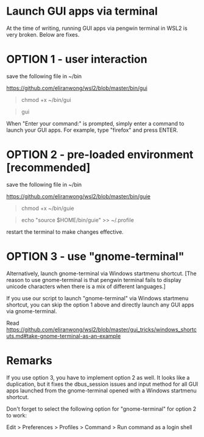 # Launch GUI apps via terminal

At the time of writing, running GUI apps via pengwin terminal in WSL2 is very broken.  Below are fixes.

# OPTION 1 - user interaction

save the following file in ~/bin

https://github.com/eliranwong/wsl2/blob/master/bin/gui

> chmod +x ~/bin/gui

> gui

When "Enter your command:" is prompted, simply enter a command to launch your GUI apps.  For example, type "firefox" and press ENTER.

# OPTION 2 - pre-loaded environment [recommended]

save the following file in ~/bin

https://github.com/eliranwong/wsl2/blob/master/bin/guie

> chmod +x ~/bin/guie

> echo "source $HOME/bin/guie" >> ~/.profile

restart the terminal to make changes effective.

# OPTION 3 - use "gnome-terminal"

Alternatively, launch gnome-terminal via Windows startmenu shortcut.
[The reason to use gnome-terminal is that pengwin terminal fails to display unicode characters when there is a mix of different languages.]

If you use our script to launch "gnome-terminal" via Windows startmenu shortcut, you can skip the option 1 above and directly launch any GUI apps via gnome-terminal.

Read https://github.com/eliranwong/wsl2/blob/master/gui_tricks/windows_shortcuts.md#take-gnome-terminal-as-an-example

# Remarks

If you use option 3, you have to implement option 2 as well.  It looks like a duplication, but it fixes the dbus_session issues and input method for all GUI apps launched from the gnome-terminal opened with a Windows startmenu shortcut.

Don't forget to select the following option for "gnome-terminal" for option 2 to work:

Edit > Preferences > Profiles > Command > Run command as a login shell
